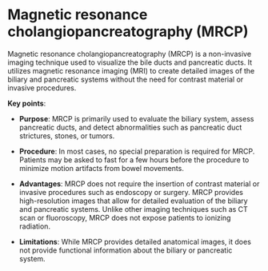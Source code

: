# Magnetic resonance cholangiopancreatography (MRCP)

Magnetic resonance cholangiopancreatography (MRCP) is a non-invasive imaging technique used to visualize the bile ducts and pancreatic ducts. It utilizes magnetic resonance imaging (MRI) to create detailed images of the biliary and pancreatic systems without the need for contrast material or invasive procedures.

**Key points**:

* **Purpose**: MRCP is primarily used to evaluate the biliary system, assess pancreatic ducts, and detect abnormalities such as pancreatic duct strictures, stones, or tumors.

* **Procedure**: In most cases, no special preparation is required for MRCP. Patients may be asked to fast for a few hours before the procedure to minimize motion artifacts from bowel movements.

* **Advantages**: MRCP does not require the insertion of contrast material or invasive procedures such as endoscopy or surgery. MRCP provides high-resolution images that allow for detailed evaluation of the biliary and pancreatic systems. Unlike other imaging techniques such as CT scan or fluoroscopy, MRCP does not expose patients to ionizing radiation.

* **Limitations**: While MRCP provides detailed anatomical images, it does not provide functional information about the biliary or pancreatic system.
